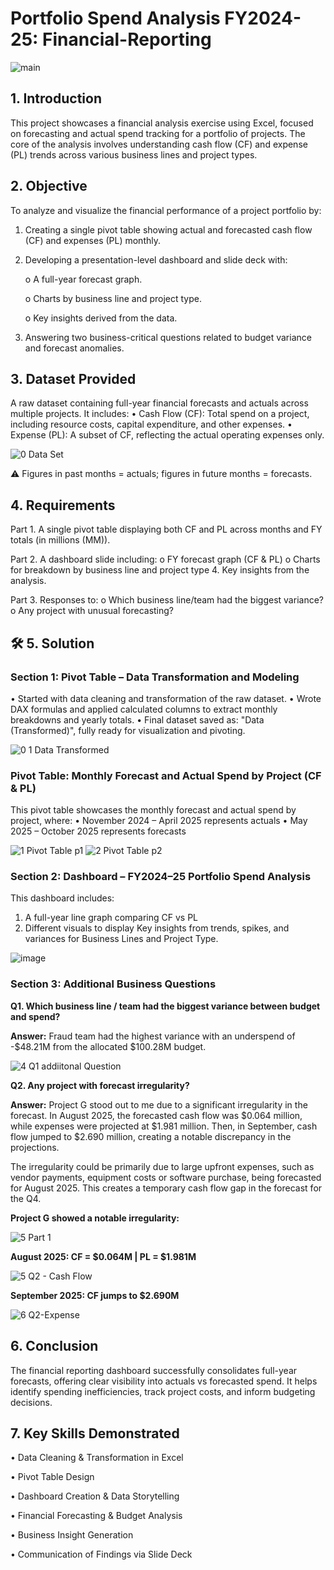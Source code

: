 # Portfolio Spend Analysis FY2024-25: Financial-Reporting

![main](https://github.com/user-attachments/assets/b5c79130-d017-4033-93e9-c900357db907)

## **1. Introduction**

This project showcases a financial analysis exercise using Excel, focused on forecasting and actual spend tracking for a portfolio of projects. The core of the analysis involves understanding cash flow (CF) and expense (PL) trends across various business lines and project types.

## **2. Objective**

To analyze and visualize the financial performance of a project portfolio by:

1.	Creating a single pivot table showing actual and forecasted cash flow (CF) and expenses (PL) monthly.

2.	Developing a presentation-level dashboard and slide deck with:

    o	A full-year forecast graph.

    o	Charts by business line and project type.

    o	Key insights derived from the data.

3.	Answering two business-critical questions related to budget variance and forecast anomalies.

## **3. Dataset Provided**

A raw dataset containing full-year financial forecasts and actuals across multiple projects. It includes:
•	Cash Flow (CF): Total spend on a project, including resource costs, capital expenditure, and other expenses.
•	Expense (PL): A subset of CF, reflecting the actual operating expenses only.

![0  Data Set](https://github.com/user-attachments/assets/e38b235e-4c8c-4ab9-9c5a-fda7a04864b4)

⚠️ Figures in past months = actuals; figures in future months = forecasts.

## **4. Requirements**

Part 1.	A single pivot table displaying both CF and PL across months and FY totals (in millions (MM)).

Part 2.	A dashboard slide including:
o	FY forecast graph (CF & PL)
o	Charts for breakdown by business line and project type
4.	Key insights from the analysis.

Part 3.	Responses to:
o	Which business line/team had the biggest variance?
o	Any project with unusual forecasting?

## **🛠️ 5. Solution**

### **Section 1: Pivot Table – Data Transformation and Modeling**

•	Started with data cleaning and transformation of the raw dataset.
•	Wrote DAX formulas and applied calculated columns to extract monthly breakdowns and yearly totals.
•	Final dataset saved as: "Data (Transformed)", fully ready for visualization and pivoting.

![0 1 Data  Transformed](https://github.com/user-attachments/assets/43864ff6-426d-4433-a35f-1d097bdc392a)

### **Pivot Table: Monthly Forecast and Actual Spend by Project (CF & PL)**

This pivot table showcases the monthly forecast and actual spend by project, where:
•	November 2024 – April 2025 represents actuals
•	May 2025 – October 2025 represents forecasts

![1  Pivot Table p1](https://github.com/user-attachments/assets/4d69f0dd-ad3a-413e-af7b-e40e4bb53094)
![2  Pivot Table p2](https://github.com/user-attachments/assets/d3e28d17-a359-49c2-a9ec-8e58e253bb5a)

### **Section 2: Dashboard – FY2024–25 Portfolio Spend Analysis**

This dashboard includes:
1.	A full-year line graph comparing CF vs PL
2.	Different visuals to display Key insights from trends, spikes, and variances for Business Lines and Project Type.

![image](https://github.com/user-attachments/assets/99d3ba50-fc3d-43e6-8771-9f2c10fc4890)

### **Section 3: Additional Business Questions**

**Q1. Which business line / team had the biggest variance between budget and spend?**

**Answer:** Fraud team had the highest variance with an underspend of -$48.21M from the allocated $100.28M budget.

![4  Q1 addiitonal Question](https://github.com/user-attachments/assets/3c1b884f-4f0b-4791-9b58-4d8a1ff8300c)

**Q2. Any project with forecast irregularity?**

**Answer:** Project G stood out to me due to a significant irregularity in the forecast. In August 2025, the forecasted cash flow was $0.064 million, while expenses were projected at $1.981 million. Then, in September, cash flow jumped to $2.690 million, creating a notable discrepancy in the projections.

The irregularity could be primarily due to large upfront expenses, such as vendor payments, equipment costs or software purchase, being forecasted for August 2025.  This creates a temporary cash flow gap in the forecast for the Q4.

**Project G showed a notable irregularity:**

![5  Part 1](https://github.com/user-attachments/assets/21e6082f-b27d-4c9d-96bd-18279e515711)

**August 2025: CF = $0.064M | PL = $1.981M**

![5  Q2 - Cash Flow](https://github.com/user-attachments/assets/877037ec-9838-4526-b14f-59d215119b68)

**September 2025: CF jumps to $2.690M**

![6  Q2-Expense](https://github.com/user-attachments/assets/e52bdf0e-203d-4d68-a37a-52843129692b)

## **6. Conclusion**

The financial reporting dashboard successfully consolidates full-year forecasts, offering clear visibility into actuals vs forecasted spend. It helps identify spending inefficiencies, track project costs, and inform budgeting decisions.

## **7. Key Skills Demonstrated**

•	Data Cleaning & Transformation in Excel

•	Pivot Table Design

•	Dashboard Creation & Data Storytelling

•	Financial Forecasting & Budget Analysis

•	Business Insight Generation

•	Communication of Findings via Slide Deck
